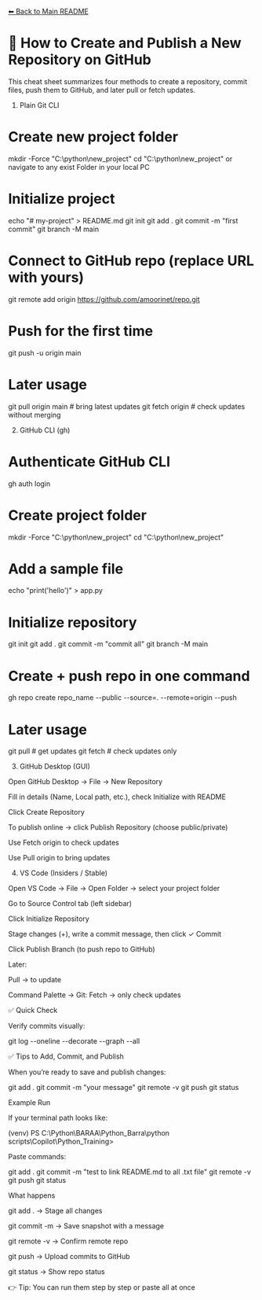 [⬅ Back to Main README](../README.md)

# 📘 How to Create and Publish a New Repository on GitHub

This cheat sheet summarizes four methods to create a repository, commit files, push them to GitHub, and later pull or fetch updates.

1. Plain Git CLI
# Create new project folder
mkdir -Force "C:\python\new_project"
cd "C:\python\new_project"
or navigate to any exist Folder in your local PC 
# Initialize project
echo "# my-project" > README.md
git init
git add .
git commit -m "first commit"
git branch -M main

# Connect to GitHub repo (replace URL with yours)
git remote add origin https://github.com/amoorinet/repo.git

# Push for the first time
git push -u origin main

# Later usage
git pull origin main    # bring latest updates
git fetch origin        # check updates without merging

2. GitHub CLI (gh)
# Authenticate GitHub CLI
gh auth login

# Create project folder
mkdir -Force "C:\python\new_project"
cd "C:\python\new_project"

# Add a sample file
echo "print('hello')" > app.py

# Initialize repository
git init
git add .
git commit -m "commit all"
git branch -M main

# Create + push repo in one command
gh repo create repo_name --public --source=. --remote=origin --push

# Later usage
git pull    # get updates
git fetch   # check updates only

3. GitHub Desktop (GUI)

Open GitHub Desktop → File → New Repository

Fill in details (Name, Local path, etc.), check Initialize with README

Click Create Repository

To publish online → click Publish Repository (choose public/private)

Use Fetch origin to check updates

Use Pull origin to bring updates

4. VS Code (Insiders / Stable)

Open VS Code → File → Open Folder → select your project folder

Go to Source Control tab (left sidebar)

Click Initialize Repository

Stage changes (+), write a commit message, then click ✓ Commit

Click Publish Branch (to push repo to GitHub)

Later:

Pull → to update

Command Palette → Git: Fetch → only check updates

✅ Quick Check

Verify commits visually:

git log --oneline --decorate --graph --all

✅ Tips to Add, Commit, and Publish

When you’re ready to save and publish changes:

git add .
git commit -m "your message"
git remote -v
git push
git status

Example Run

If your terminal path looks like:

(venv) PS C:\Python\BARAA\Python_Barra\python scripts\Copilot\Python_Training>


Paste commands:

git add .
git commit -m "test to link README.md to all .txt file"
git remote -v
git push
git status

What happens

git add . → Stage all changes

git commit -m → Save snapshot with a message

git remote -v → Confirm remote repo

git push → Upload commits to GitHub

git status → Show repo status

👉 Tip: You can run them step by step or paste all at once


